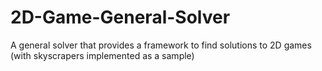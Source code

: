 # 2D-Game-General-Solver
A general solver that provides a framework to find solutions to 2D games (with skyscrapers implemented as a sample)
